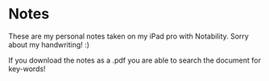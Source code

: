 # Notes
<p> These are my personal notes taken on my iPad pro with Notability. Sorry about my handwriting! :) </P>
<p> If you download the notes as a .pdf you are able to search the document for key-words! </P>
